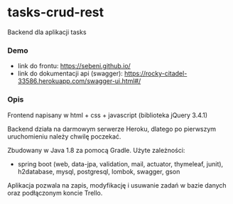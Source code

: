 # tasks-crud-rest
Backend dla aplikacji tasks

### Demo
 - link do frontu: https://sebeni.github.io/
 - link do dokumentacji api (swagger): https://rocky-citadel-33586.herokuapp.com/swagger-ui.html#/

### Opis
Frontend napisany w html + css + javascript (biblioteka jQuery 3.4.1)

Backend działa na darmowym serwerze Heroku, dlatego po pierwszym uruchomieniu należy chwilę poczekać.

Zbudowany w Java 1.8 za pomocą Gradle. Użyte zależności: 
- spring boot (web, data-jpa, validation, mail, actuator, thymeleaf, junit), h2database, mysql, postgresql, lombok, swagger, gson

Aplikacja pozwala na zapis, modyfikację i usuwanie zadań w bazie danych oraz podłączonym koncie Trello.
